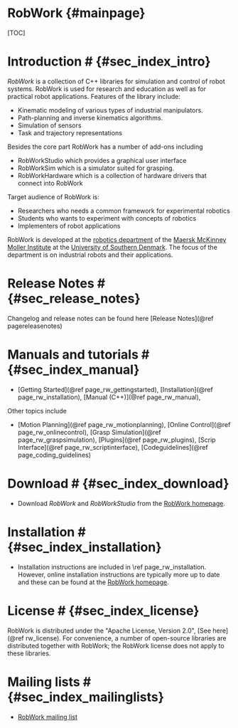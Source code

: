 RobWork   {#mainpage}
========
		
[TOC]

# Introduction # {#sec_index_intro}

*RobWork* is a collection of C++ libraries for simulation and control
of robot systems. RobWork is used for research and education as well
as for practical robot applications. Features of the library include:

- Kinematic modeling of various types of industrial manipulators.
- Path-planning and inverse kinematics algorithms.
- Simulation of sensors
- Task and trajectory representations

Besides the core part RobWork has a number of add-ons including

- RobWorkStudio which provides a graphical user interface
- RobWorkSim which is a simulator suited for grasping.
- RobWorkHardware which is a collection of hardware drivers that connect into RobWork

Target audience of RobWork is:
- Researchers who needs a common framework for experimental robotics
- Students who wants to experiment with concepts of robotics
- Implementers of robot applications


RobWork is developed at the <a
href="http://www.mip.sdu.dk/robotics">robotics department</a> of the
<a href="http://www.sdu.dk/mmmi">Maersk McKinney Moller Institute</a>
at the <a href="http://www.sdu.dk">University of Southern
Denmark</a>. The focus of the department is on industrial robots and
their applications.


# Release Notes # {#sec_release_notes}
Changelog and release notes can be found here [Release Notes](@ref pagereleasenotes)

# Manuals and tutorials # {#sec_index_manual}

- [Getting Started](@ref page_rw_gettingstarted), [Installation](@ref page_rw_installation), 
[Manual (C++)](@ref page_rw_manual), 

Other topics include
- [Motion Planning](@ref page_rw_motionplanning), [Online Control](@ref page_rw_onlinecontrol), 
[Grasp Simulation](@ref page_rw_graspsimulation), [Plugins](@ref page_rw_plugins), 
[Scrip Interface](@ref page_rw_scriptinterface), [Codeguidelines](@ref page_coding_guidelines)  


# Download # {#sec_index_download}
- Download *RobWork* and *RobWorkStudio* from the <a href="http://www.robwork.dk">RobWork homepage</a>.

# Installation # {#sec_index_installation}
- Installation instructions are included in \ref page_rw_installation. However, online installation
instructions are typically more up to date and these can be found at the <a href="http://www.robwork.dk">RobWork homepage</a>.

# License # {#sec_index_license}
RobWork is distributed under the "Apache License, Version 2.0", [See here](@ref rw_license). For convenience, a number of
open-source libraries are distributed together with RobWork; the
RobWork license does not apply to these libraries.

# Mailing lists # {#sec_index_mailinglists}
- <a href="http://www.mip.sdu.dk/robwork/joomla/index.php?option=com_content&view=article&id=54&Itemid=57">RobWork mailing list</a>

